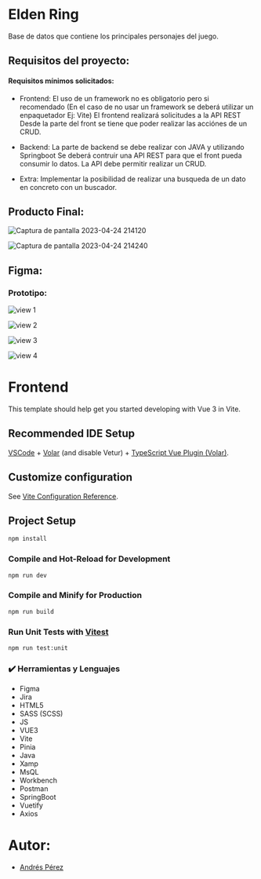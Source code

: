 # Elden Ring
Base de datos que contiene los principales personajes del juego.

## Requisitos del proyecto:

#### Requisitos mínimos solicitados:

* Frontend: El uso de un framework no es obligatorio pero si recomendado (En el caso de no usar un framework se deberá utilizar un enpaquetador Ej: Vite) El frontend realizará solicitudes a la API REST Desde la parte del front se tiene que poder realizar las acciónes de un CRUD.

* Backend: La parte de backend se debe realizar con JAVA y utilizando Springboot Se deberá contruir una API REST para que el front pueda consumir lo datos. La API debe permitir realizar un CRUD.

* Extra: Implementar la posibilidad de realizar una busqueda de un dato en concreto con un buscador.

## Producto Final:

![Captura de pantalla 2023-04-24 214120](https://user-images.githubusercontent.com/116883533/234102143-554629dc-534d-4960-bc4d-3d2a7601a8d7.png)

![Captura de pantalla 2023-04-24 214240](https://user-images.githubusercontent.com/116883533/234102172-e8e5afc5-dd95-47ff-b4b2-1f441735bdea.png)


## Figma:

### Prototipo:

![view 1](https://user-images.githubusercontent.com/116883533/234106449-51f35b31-2885-42f0-8eb9-8217cc954f5d.png)

![view 2](https://user-images.githubusercontent.com/116883533/234106498-18d9c784-0781-4cfb-ad61-e238700df15c.png)

![view 3](https://user-images.githubusercontent.com/116883533/234106526-ad2e1dbf-e5c6-4297-a97a-8fe5eb09ec85.png)

![view 4](https://user-images.githubusercontent.com/116883533/234106553-66923a8f-2886-47d1-9594-381965449169.png)


# Frontend

This template should help get you started developing with Vue 3 in Vite.

## Recommended IDE Setup

[VSCode](https://code.visualstudio.com/) + [Volar](https://marketplace.visualstudio.com/items?itemName=Vue.volar) (and disable Vetur) + [TypeScript Vue Plugin (Volar)](https://marketplace.visualstudio.com/items?itemName=Vue.vscode-typescript-vue-plugin).

## Customize configuration

See [Vite Configuration Reference](https://vitejs.dev/config/).

## Project Setup

```sh
npm install
```

### Compile and Hot-Reload for Development

```sh
npm run dev
```

### Compile and Minify for Production

```sh
npm run build
```

### Run Unit Tests with [Vitest](https://vitest.dev/)

```sh
npm run test:unit
```
### :heavy_check_mark: Herramientas y Lenguajes

- Figma
- Jira
- HTML5
- SASS (SCSS)
- JS
- VUE3
- Vite
- Pinia
- Java
- Xamp
- MsQL
- Workbench
- Postman
- SpringBoot
- Vuetify
- Axios

# Autor:
- [Andrés Pérez](https://github.com/Andrespz07)
